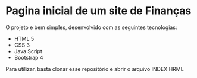 <h1>Pagina inicial de um site de Finanças</h1>

<p>O projeto e bem simples, desenvolvido com as seguintes tecnologias:</p>

<ul>
    <li>HTML 5</li>
    <li>CSS 3</li>
    <li>Java Script</li>
    <li>Bootstrap 4</li>
</ul>

<p>Para utilizar, basta clonar esse repositório e abrir o arquivo INDEX.HRML</p>